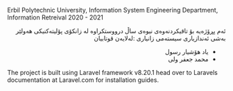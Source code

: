 Erbil Polytechnic University, 
Information System Engineering Department, 
Information Retreival 2020 - 2021
<div dir="rtl">

ئەم پڕۆژەیە بۆ تاقیکردنەوەی نیوەی ساڵ درووستکراوە لە زانکۆی پۆلیتەکنیکی هەولێر بەشی ئەندازیاری سیستەمی زانیاری
:لەلایەن قوتابیان
* یاد هۆشیار رسول
* محمد جعفر ولی
</div>

The project is built using Laravel framework v8.20.1 head over to Laravels documentation at Laravel.com for installation guides.
